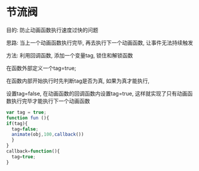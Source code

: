 # 节流阀

目的:  防止动画函数执行速度过快的问题

思路: 当上一个动画函数执行完毕, 再去执行下一个动画函数, 让事件无法持续触发

方法:  利用回调函数, 添加一个变量tag, 锁住和解锁函数

在函数外部定义一个tag=true;

在函数内部开始执行时先判断tag是否为真, 如果为真才能执行,

设置tag=false, 在动画函数的回调函数内设置tag=true, 这样就实现了只有动画函数执行完毕才能执行下一个动画函数

```JavaScript
var tag = true;
function fun (){
if(tag){
  tag=false;
  animate(obj,100,callback())
  }
}
callback=function(){
  tag=true;
}
```
